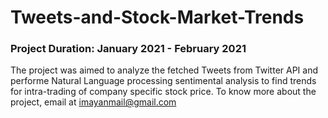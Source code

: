 # Tweets-and-Stock-Market-Trends
### Project Duration: January 2021 - February 2021
The project was aimed to analyze the fetched Tweets from Twitter API and performe Natural Language processing sentimental analysis to find trends for intra-trading of company specific stock price.
To know more about the project, email at imayanmail@gmail.com
